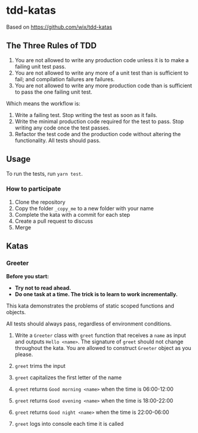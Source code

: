 # tdd-katas

Based on https://github.com/wix/tdd-katas

## The Three Rules of TDD

1. You are not allowed to write any production code unless it is to make a failing unit test pass.
2. You are not allowed to write any more of a unit test than is sufficient to fail; and compilation failures are failures.
3. You are not allowed to write any more production code than is sufficient to pass the one failing unit test.

Which means the workflow is:

1. Write a failing test. Stop writing the test as soon as it fails.
2. Write the minimal production code required for the test to pass. Stop writing any code once the test passes.
3. Refactor the test code and the production code without altering the functionality. All tests should pass.

## Usage

To run the tests, run `yarn test`.

### How to participate

1. Clone the repository
2. Copy the folder `_copy_me` to a new folder with your name
3. Complete the kata with a commit for each step
4. Create a pull request to discuss
5. Merge

## Katas

### Greeter

**Before you start:**

- **Try not to read ahead.**
- **Do one task at a time. The trick is to learn to work incrementally.**

This kata demonstrates the problems of static scoped functions and objects.

All tests should always pass, regardless of environment conditions.

1. Write a `Greeter` class with `greet` function that receives a `name` as input and outputs `Hello <name>`.
   The signature of `greet` should not change throughout the kata. You are allowed to construct `Greeter` object as you please.

2. `greet` trims the input

3. `greet` capitalizes the first letter of the name

4. `greet` returns `Good morning <name>` when the time is 06:00-12:00

5. `greet` returns `Good evening <name>` when the time is 18:00-22:00

6. `greet` returns `Good night <name>` when the time is 22:00-06:00

7. `greet` logs into console each time it is called
